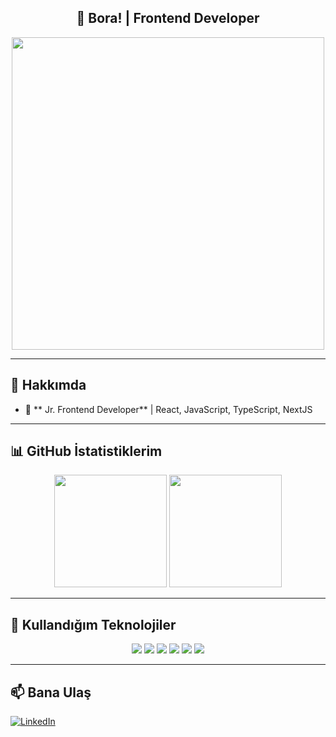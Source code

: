 <h2 align="center">👋 Bora! | Frontend Developer</h2>

<p align="center">
  <img src="https://media.giphy.com/media/qgQUggAC3Pfv687qPC/giphy.gif" width="500">
</p>

---

## 🚀 Hakkımda
- 🎨 ** Jr. Frontend Developer** | React, JavaScript, TypeScript, NextJS  

---

## 📊 GitHub İstatistiklerim  

<p align="center">
  <img src="https://github-readme-stats.vercel.app/api?username=boracatalbas&show_icons=true&theme=tokyonight" height="180em">
  <img src="https://github-readme-stats.vercel.app/api/top-langs/?username=boracatalbas&layout=compact&theme=tokyonight" height="180em">
</p>

---

## 🔧 Kullandığım Teknolojiler  

<p align="center">
  <img src="https://img.shields.io/badge/HTML5-%23E34F26.svg?style=for-the-badge&logo=html5&logoColor=white">
  <img src="https://img.shields.io/badge/CSS3-%231572B6.svg?style=for-the-badge&logo=css3&logoColor=white">
  <img src="https://img.shields.io/badge/JavaScript-%23F7DF1E.svg?style=for-the-badge&logo=javascript&logoColor=black">
  <img src="https://img.shields.io/badge/React-%2361DAFB.svg?style=for-the-badge&logo=react&logoColor=black">
  <img src="https://img.shields.io/badge/TailwindCSS-%2306B6D4.svg?style=for-the-badge&logo=tailwindcss&logoColor=white">
  <img src="https://img.shields.io/badge/SASS-%23CC6699.svg?style=for-the-badge&logo=sass&logoColor=white">
</p>

---

## 📫 Bana Ulaş  

[![LinkedIn](https://img.shields.io/badge/LinkedIn-%230077B5.svg?style=for-the-badge&logo=linkedin&logoColor=white)](https://www.linkedin.com/in/bora-%C3%A7atalba%C5%9F-32888a219/)   

